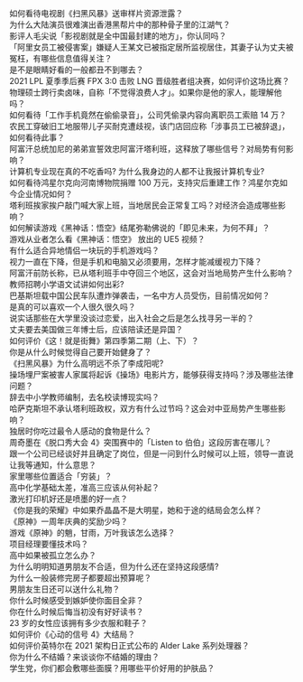 如何看待电视剧《扫黑风暴》送审样片资源泄露？  
为什么大陆演员很难演出香港黑帮片中的那种骨子里的江湖气？  
影评人毛尖说「影视剧就是全中国最封建的地方」，你认同吗？  
「阿里女员工被侵害案」嫌疑人王某文已被指定居所监视居住，其妻子认为丈夫被冤枉，有哪些信息值得关注？  
是不是眼睛好看的一般都丑不到哪去？  
2021 LPL 夏季季后赛 FPX 3:0 击败 LNG 晋级胜者组决赛，如何评价这场比赛？  
物理硕士跨行卖卤味，自称「不觉得浪费人才」。如果你是他的家人，能理解他吗？  
如何看待「工作手机竟然在偷偷录音」，公司凭偷录内容向离职员工索赔 14 万？  
农民工穿破旧工地服带儿子买耐克遭歧视，该门店回应称「涉事员工已被辞退」，如何看待此事？  
阿富汗总统加尼的弟弟宣誓效忠阿富汗塔利班，这释放了哪些信号？对局势有何影响？  
计算机专业现在真的不吃香吗? 为什么我身边的人都不让我报计算机专业?  
如何看待鸿星尔克向河南博物院捐赠 100 万元，支持灾后重建工作？鸿星尔克如今企业情况如何？  
塔利班挨家挨户敲门喊大家上班，当地居民会正常复工吗？对经济会造成哪些影响？  
如何解读游戏《黑神话：悟空》结尾弥勒佛说的「即见未来，为何不拜」？  
游戏从业者怎么看《黑神话：悟空》 放出的 UE5 视频？  
有什么适合异地情侣一块玩的手机游戏吗？  
视力一直在下降，但是手机和电脑又必须要用，怎样才能减缓视力下降？  
阿富汗前防长称，已从塔利班手中夺回三个地区，这会对当地局势产生什么影响？  
教师招聘小学语文试讲如何出彩?  
巴基斯坦载中国公民车队遭炸弹袭击，一名中方人员受伤，目前情况如何？  
是真的可以喜欢一个人很久很久吗？  
说实话那些在大学里没谈过恋爱，出入社会之后是怎么找寻另一半的？  
丈夫要去美国做三年博士后，应该陪读还是异国？  
如何评价《这！就是街舞》第四季第二期（上、下）？  
你是从什么时候觉得自己要开始健身了？  
《扫黑风暴》为什么高明远不杀了李成阳呢?  
操场埋尸案被害人家属将起诉《操场》电影片方，能够获得支持吗？涉及哪些法律问题？  
辞去中小学教师编制，去名校读博现实吗？  
哈萨克斯坦不承认塔利班政权，双方有什么过节吗？这会对中亚局势产生哪些影响？  
独居时你吃过最令人感动的食物是什么？  
周奇墨在《脱口秀大会 4》突围赛中的「Listen to 伯伯」这段厉害在哪儿？  
跟一个公司已经谈好并且确定了岗位，但是一问到什么时候可以上班，领导一直说让我等通知，什么意思？  
家里哪些位置适合「穷装」？  
高中化学基础太差，准高三应该从何补起？  
激光打印机好还是喷墨的好一点？  
《你是我的荣耀》中如果乔晶晶不是大明星，她和于途的结局会怎么样？  
《原神》一周年庆典的奖励少吗？  
游戏《原神》的魈，甘雨，万叶我该怎么选择？  
项目经理要懂技术吗？  
高中如果被孤立怎么办？  
为什么明明知道男朋友不合适，但为什么还在坚持这段感情?  
为什么一般装修完房子都要超出预算呢？  
男朋友生日还可以送什么礼物？  
你什么时候感受到嫉妒使你面目全非？  
你在什么时候后悔当初没有好好读书？  
23 岁的女性应该拥有多少衣服和鞋子？  
如何评价《心动的信号 4》大结局？  
如何评价英特尔在 2021 架构日正式公布的 Alder Lake 系列处理器？  
你为什么不结婚？来谈谈你不结婚的理由？  
学生党，你们都会敷哪些面膜？用哪些平价好用的护肤品？  
